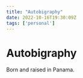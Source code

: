 ```yaml
---
title: "Autobigraphy"
date: 2022-10-16T19:30:09Z
tags: ['personal']
---
```



# Autobigraphy

Born and raised in Panama.






